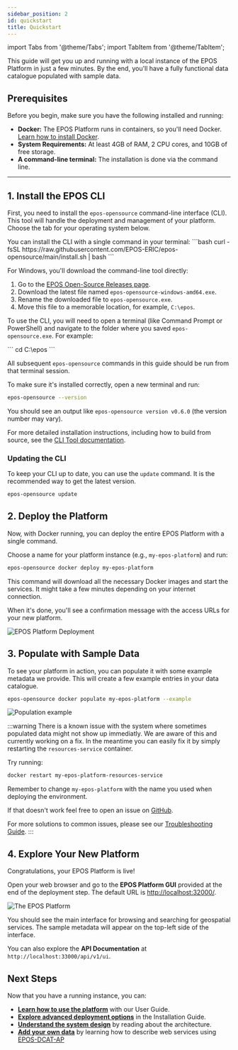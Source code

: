 ```yaml
---
sidebar_position: 2
id: quickstart
title: Quickstart
---
```


import Tabs from '@theme/Tabs';
import TabItem from '@theme/TabItem';

This guide will get you up and running with a local instance of the EPOS Platform in just a few minutes. By the end, you'll have a fully functional data catalogue populated with sample data.

## Prerequisites

Before you begin, make sure you have the following installed and running:

- **Docker:** The EPOS Platform runs in containers, so you'll need Docker. [Learn how to install Docker](https://docs.docker.com/get-started/get-docker/).
- **System Requirements:** At least 4GB of RAM, 2 CPU cores, and 10GB of free storage.
- **A command-line terminal:** The installation is done via the command line.

---

## 1. Install the EPOS CLI

First, you need to install the `epos-opensource` command-line interface (CLI). This tool will handle the deployment and management of your platform. Choose the tab for your operating system below.

<Tabs>
  <TabItem value="linux-macos" label="Linux / macOS">
        You can install the CLI with a single command in your terminal:
        ```bash
        curl -fsSL https://raw.githubusercontent.com/EPOS-ERIC/epos-opensource/main/install.sh | bash
        ```
  </TabItem>
  <TabItem value="windows" label="Windows">
    <p>For Windows, you'll download the command-line tool directly:</p>
    <ol>
      <li>Go to the <a href="https://github.com/EPOS-ERIC/epos-opensource/releases">EPOS Open-Source Releases page</a>.</li>
      <li>Download the latest file named <code>epos-opensource-windows-amd64.exe</code>.</li>
      <li>Rename the downloaded file to <code>epos-opensource.exe</code>.</li>
      <li>Move this file to a memorable location, for example, <code>C:\epos</code>.</li>
    </ol>
    <p>To use the CLI, you will need to open a terminal (like Command Prompt or PowerShell) and navigate to the folder where you saved <code>epos-opensource.exe</code>. For example:</p>
        ```
cd C:\epos
        ```
    <p>All subsequent <code>epos-opensource</code> commands in this guide should be run from that terminal session.</p>
  </TabItem>
</Tabs>

To make sure it's installed correctly, open a new terminal and run:

```bash
epos-opensource --version
```

You should see an output like `epos-opensource version v0.6.0` (the version number may vary).

For more detailed installation instructions, including how to build from source, see the [CLI Tool documentation](./installation/index.md).

### Updating the CLI

To keep your CLI up to date, you can use the `update` command. It is the recommended way to get the latest version.

```bash
epos-opensource update
```

## 2. Deploy the Platform

Now, with Docker running, you can deploy the entire EPOS Platform with a single command.

Choose a name for your platform instance (e.g., `my-epos-platform`) and run:

```bash
epos-opensource docker deploy my-epos-platform
```

This command will download all the necessary Docker images and start the services. It might take a few minutes depending on your internet connection.

When it's done, you'll see a confirmation message with the access URLs for your new platform.

![EPOS Platform Deployment](/img/docker_deploy_urls.png)

## 3. Populate with Sample Data

To see your platform in action, you can populate it with some example metadata we provide. This will create a few example entries in your data catalogue.

```bash
epos-opensource docker populate my-epos-platform --example
```

![Population example](/img/docker_populate_example.png)

:::warning
There is a known issue with the system where sometimes populated data might not show up immediatly. We are aware of this and currently working on a fix. In the meantime you can easily fix it by simply restarting the `resources-service` container.

Try running:

```bash
docker restart my-epos-platform-resources-service
```

Remember to change `my-epos-platform` with the name you used when deploying the environment.

If that doesn't work feel free to open an issue on [GitHub](https://github.com/EPOS-ERIC/epos-opensource/issues).

For more solutions to common issues, please see our [Troubleshooting Guide](./installation/troubleshooting.md).
:::

## 4. Explore Your New Platform

Congratulations, your EPOS Platform is live!

Open your web browser and go to the **EPOS Platform GUI** provided at the end of the deployment step. The default URL is [http://localhost:32000/](http://localhost:32000/).

![The EPOS Platform](/img/dataportal_after_populate.png)

You should see the main interface for browsing and searching for geospatial services. The sample metadata will appear on the top-left side of the interface.

You can also explore the **API Documentation** at `http://localhost:33000/api/v1/ui`.

## Next Steps

Now that you have a running instance, you can:

- **[Learn how to use the platform](./guides/user-guide.md)** with our User Guide.
- **[Explore advanced deployment options](./installation/index.md)** in the Installation Guide.
- **[Understand the system design](./system-reference/architecture.md)** by reading about the architecture.
- **[Add your own data](./guides/describing-data.md)** by learning how to describe web services using [EPOS-DCAT-AP](./system-reference/data-formats/)
